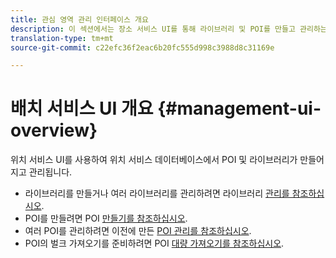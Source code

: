 ```yaml
---
title: 관심 영역 관리 인터페이스 개요
description: 이 섹션에서는 장소 서비스 UI를 통해 라이브러리 및 POI를 만들고 관리하는 방법에 대한 정보를 제공합니다.
translation-type: tm+mt
source-git-commit: c22efc36f2eac6b20fc555d998c3988d8c31169e

---
```



# 배치 서비스 UI 개요 {#management-ui-overview}

위치 서비스 UI를 사용하여 위치 서비스 데이터베이스에서 POI 및 라이브러리가 만들어지고 관리됩니다.

* 라이브러리를 만들거나 여러 라이브러리를 관리하려면 라이브러리 [관리를 참조하십시오](/help/poi-mgmt-ui/manage-libraries-in-the-places-ui.md).
* POI를 만들려면 POI [만들기를 참조하십시오](/help/poi-mgmt-ui/create-a-poi-ui.md).
* 여러 POI를 관리하려면 이전에 만든 [POI 관리를 참조하십시오](/help/poi-mgmt-ui/managing-pois-in-the-places-ui.md).
* POI의 벌크 가져오기를 준비하려면 POI [대량 가져오기를 참조하십시오](/help/poi-mgmt-ui/bulk-upload-pois.md).